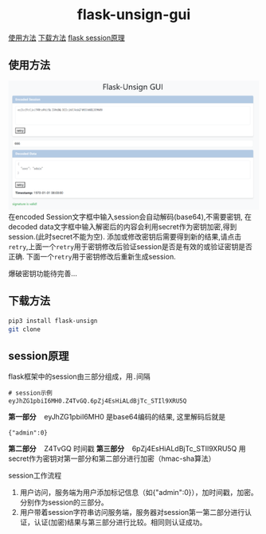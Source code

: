 <h1><center>flask-unsign-gui</center></h1>

[使用方法](#使用方法)
[下载方法](#下载方法)
[flask session原理](#session原理)


## 使用方法
![页面演示](image.png)
在encoded Session文字框中输入session会自动解码(base64),不需要密钥, 在decoded data文字框中输入解密后的内容会利用secret作为密钥加密,得到session.(此时secret不能为空).
添加或修改密钥后需要得到新的结果,请点击`retry`,上面一个`retry`用于密钥修改后验证session是否是有效的或验证密钥是否正确. 下面一个`retry`用于密钥修改后重新生成session.

爆破密钥功能待完善...

## 下载方法
```sh
pip3 install flask-unsign
git clone 
```
## session原理

flask框架中的session由三部分组成，用`.`间隔
```
# session示例
eyJhZG1pbiI6MH0.Z4TvGQ.6pZj4EsHiALdBjTc_STIl9XRU5Q
```
**第一部分**$~~~~$eyJhZG1pbiI6MH0
是base64编码的结果, 这里解码后就是
```
{"admin":0}
```
**第二部分**$~~~~$Z4TvGQ
时间戳
**第三部分**$~~~~$6pZj4EsHiALdBjTc_STIl9XRU5Q
用secret作为密钥对第一部分和第二部分进行加密（hmac-sha算法）

session工作流程
1. 用户访问，服务端为用户添加标记信息（如{"admin":0}），加时间戳，加密。分别作为session的三部分。
2. 用户带着session字符串访问服务端，服务器对session第一第二部分进行认证，认证(加密)结果与第三部分进行比较。相同则认证成功。


